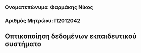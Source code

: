 ### Ονοματεπώνυμο: Φαρμάκης Νίκος
### Αριθμός Μητρώου: Π2012042
## Οπτικοποίηση δεδομένων εκπαιδευτικού συστήματο
